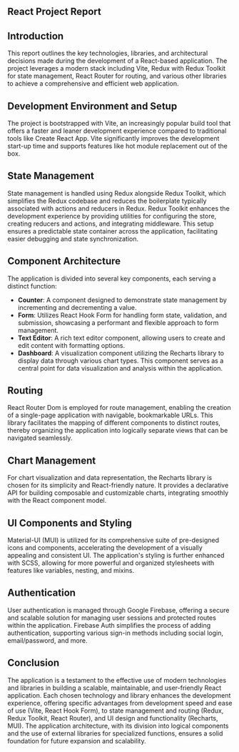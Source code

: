 ## React Project Report

## Introduction

This report outlines the key technologies, libraries, and architectural decisions made during the development of a React-based application. The project leverages a modern stack including Vite, Redux with Redux Toolkit for state management, React Router for routing, and various other libraries to achieve a comprehensive and efficient web application.

## Development Environment and Setup

The project is bootstrapped with Vite, an increasingly popular build tool that offers a faster and leaner development experience compared to traditional tools like Create React App. Vite significantly improves the development start-up time and supports features like hot module replacement out of the box.

## State Management

State management is handled using Redux alongside Redux Toolkit, which simplifies the Redux codebase and reduces the boilerplate typically associated with actions and reducers in Redux. Redux Toolkit enhances the development experience by providing utilities for configuring the store, creating reducers and actions, and integrating middleware. This setup ensures a predictable state container across the application, facilitating easier debugging and state synchronization.

## Component Architecture

The application is divided into several key components, each serving a distinct function:

- **Counter**: A component designed to demonstrate state management by incrementing and decrementing a value.
- **Form**: Utilizes React Hook Form for handling form state, validation, and submission, showcasing a performant and flexible approach to form management.
- **Text Editor**: A rich text editor component, allowing users to create and edit content with formatting options.
- **Dashboard**: A visualization component utilizing the Recharts library to display data through various chart types. This component serves as a central point for data visualization and analysis within the application.

## Routing

React Router Dom is employed for route management, enabling the creation of a single-page application with navigable, bookmarkable URLs. This library facilitates the mapping of different components to distinct routes, thereby organizing the application into logically separate views that can be navigated seamlessly.

## Chart Management

For chart visualization and data representation, the Recharts library is chosen for its simplicity and React-friendly nature. It provides a declarative API for building composable and customizable charts, integrating smoothly with the React component model.

## UI Components and Styling

Material-UI (MUI) is utilized for its comprehensive suite of pre-designed icons and components, accelerating the development of a visually appealing and consistent UI. The application's styling is further enhanced with SCSS, allowing for more powerful and organized stylesheets with features like variables, nesting, and mixins.

## Authentication

User authentication is managed through Google Firebase, offering a secure and scalable solution for managing user sessions and protected routes within the application. Firebase Auth simplifies the process of adding authentication, supporting various sign-in methods including social login, email/password, and more.

## Conclusion

The application is a testament to the effective use of modern technologies and libraries in building a scalable, maintainable, and user-friendly React application. Each chosen technology and library enhances the development experience, offering specific advantages from development speed and ease of use (Vite, React Hook Form), to state management and routing (Redux, Redux Toolkit, React Router), and UI design and functionality (Recharts, MUI). The application architecture, with its division into logical components and the use of external libraries for specialized functions, ensures a solid foundation for future expansion and scalability.